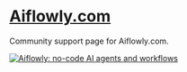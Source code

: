 # [Aiflowly.com](https://www.aiflowly.com/)

Community support page for Aiflowly.com.

[<img alt="Aiflowly: no-code AI agents and workflows" src="https://github.com/AppBaza/aiflowly-community/assets/907606/a3d77ddf-ae07-4fd4-8ff7-db9f2bcd03b9">](https://www.aiflowly.com/)
